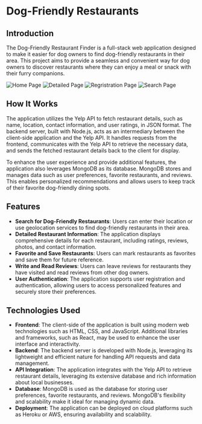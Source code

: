 # Dog-Friendly Restaurants

## Introduction

The Dog-Friendly Restaurant Finder is a full-stack web application designed to make it easier for dog owners to find dog-friendly restaurants in their area. This project aims to provide a seamless and convenient way for dog owners to discover restaurants where they can enjoy a meal or snack with their furry companions.

![Home Page](https://github.com/moonpiiiiie/final-react-web-app/blob/main/src/images/Detailed%20Page.png/200x150)
![Detailed Page](https://github.com/moonpiiiiie/final-react-web-app/blob/main/src/images/Home%20Page.png/200x150)
![Regristration Page](https://github.com/moonpiiiiie/final-react-web-app/blob/main/src/images/Registration%20Page.png/200x150)
![Search Page](https://github.com/moonpiiiiie/final-react-web-app/blob/main/src/images/Search%20Page.png/200x150)

## How It Works

The application utilizes the Yelp API to fetch restaurant details, such as name, location, contact information, and user ratings, in JSON format. The backend server, built with Node.js, acts as an intermediary between the client-side application and the Yelp API. It handles requests from the frontend, communicates with the Yelp API to retrieve the necessary data, and sends the fetched restaurant details back to the client for display.

To enhance the user experience and provide additional features, the application also leverages MongoDB as its database. MongoDB stores and manages data such as user preferences, favorite restaurants, and reviews. This enables personalized recommendations and allows users to keep track of their favorite dog-friendly dining spots.

## Features

- **Search for Dog-Friendly Restaurants**: Users can enter their location or use geolocation services to find dog-friendly restaurants in their area.
- **Detailed Restaurant Information**: The application displays comprehensive details for each restaurant, including ratings, reviews, photos, and contact information.
- **Favorite and Save Restaurants**: Users can mark restaurants as favorites and save them for future reference.
- **Write and Read Reviews**: Users can leave reviews for restaurants they have visited and read reviews from other dog owners.
- **User Authentication**: The application supports user registration and authentication, allowing users to access personalized features and securely store their preferences.

## Technologies Used

- **Frontend**: The client-side of the application is built using modern web technologies such as HTML, CSS, and JavaScript. Additional libraries and frameworks, such as React, may be used to enhance the user interface and interactivity.
- **Backend**: The backend server is developed with Node.js, leveraging its lightweight and efficient nature for handling API requests and data management.
- **API Integration**: The application integrates with the Yelp API to retrieve restaurant details, leveraging its extensive database and rich information about local businesses.
- **Database**: MongoDB is used as the database for storing user preferences, favorite restaurants, and reviews. MongoDB's flexibility and scalability make it ideal for managing dynamic data.
- **Deployment**: The application can be deployed on cloud platforms such as Heroku or AWS, ensuring availability and scalability.
